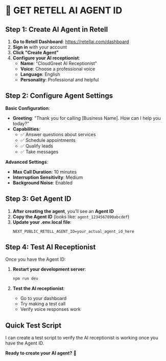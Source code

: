 # 🤖 GET RETELL AI AGENT ID

## **Step 1: Create AI Agent in Retell**

1. **Go to Retell Dashboard**: https://retellai.com/dashboard
2. **Sign in** with your account
3. **Click "Create Agent"**
4. **Configure your AI receptionist**:
   - **Name**: "CloudGreet AI Receptionist"
   - **Voice**: Choose a professional voice
   - **Language**: English
   - **Personality**: Professional and helpful

## **Step 2: Configure Agent Settings**

**Basic Configuration**:
- **Greeting**: "Thank you for calling [Business Name]. How can I help you today?"
- **Capabilities**: 
  - ✅ Answer questions about services
  - ✅ Schedule appointments
  - ✅ Qualify leads
  - ✅ Take messages

**Advanced Settings**:
- **Max Call Duration**: 10 minutes
- **Interruption Sensitivity**: Medium
- **Background Noise**: Enabled

## **Step 3: Get Agent ID**

1. **After creating the agent**, you'll see an **Agent ID**
2. **Copy the Agent ID** (looks like: `agent_1234567890abcdef`)
3. **Update your .env.local file**:
   ```
   NEXT_PUBLIC_RETELL_AGENT_ID=your_actual_agent_id_here
   ```

## **Step 4: Test AI Receptionist**

Once you have the Agent ID:

1. **Restart your development server**:
   ```bash
   npm run dev
   ```

2. **Test the AI receptionist**:
   - Go to your dashboard
   - Try making a test call
   - Verify voice responses work

## **Quick Test Script**

I can create a test script to verify the AI receptionist is working once you have the Agent ID.

**Ready to create your AI agent?** 🚀
